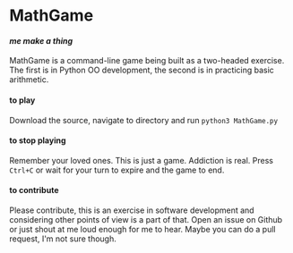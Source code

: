 # MathGame
#### _me make a thing_
MathGame is a command-line game being built as a two-headed exercise. The first is in Python OO development, the second is in practicing basic arithmetic. 

#### to play
Download the source, navigate to directory and run
```python3 MathGame.py```

#### to stop playing
Remember your loved ones. This is just a game. Addiction is real. Press ```Ctrl+C``` or wait for your turn to expire and the game to end.

#### to contribute
Please contribute, this is an exercise in software development and considering other points of view is a part of that. Open an issue on Github or just shout at me loud enough for me to hear. Maybe you can do a pull request, I'm not sure though.